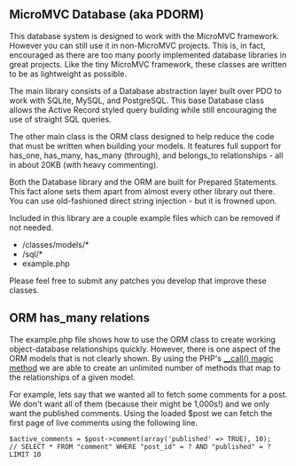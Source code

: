 ## MicroMVC Database (aka PDORM)

This database system is designed to work with the MicroMVC framework. However you can still use it in non-MicroMVC projects. This is, in fact, encouraged as there are too many poorly implemented database libraries in great projects. Like the tiny MicroMVC framework, these classes are written to be as lightweight as possible.

The main library consists of a Database abstraction layer built over PDO to work with SQLite, MySQL, and PostgreSQL. This base Database class allows the Active Record styled query building while still encouraging the use of straight SQL queries.

The other main class is the ORM class designed to help reduce the code that must be written when building your models. It features full support for has_one, has_many, has_many (through), and belongs_to relationships - all in about 20KB (with heavy commenting).

Both the Database library and the ORM are built for Prepared Statements. This fact alone sets them apart from almost every other library out there. You can use old-fashioned direct string injection - but it is frowned upon.

Included in this library are a couple example files which can be removed if not needed.

 - /classes/models/*
 - /sql/*
 - example.php

Please feel free to submit any patches you develop that improve these classes.


## ORM has_many relations

The example.php file shows how to use the ORM class to create working object-database relationships quickly. However, there is one aspect of the ORM models that is not clearly shown. By using the PHP's [__call() magic method](http://www.php.net/manual/en/language.oop5.overloading.php) we are able to create an unlimited number of methods that map to the relationships of a given model.

For example, lets say that we wanted all to fetch some comments for a post. We don't want all of them (because their might be 1,000s!) and we only want the published comments. Using the loaded $post we can fetch the first page of live comments using the following line.

    $active_comments = $post->comment(array('published' => TRUE), 10);
    // SELECT * FROM "comment" WHERE "post_id" = ? AND "published" = ? LIMIT 10

